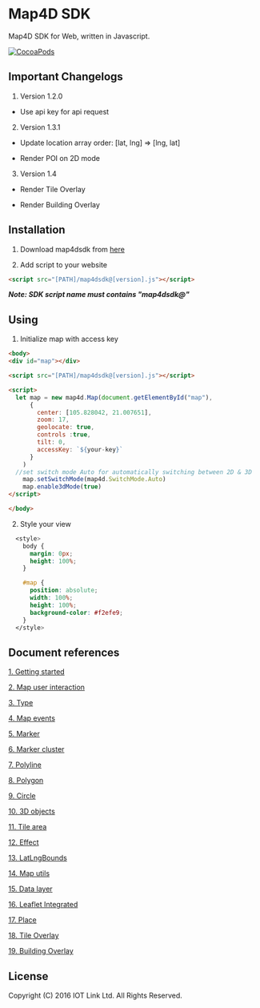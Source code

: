 # Map4D SDK

Map4D SDK for Web, written in Javascript.

[![CocoaPods](https://raw.githubusercontent.com/iotlinkadmin/map4d-web-sdk/master/sdk/map4dweb.png)](https://map4d.vn) 

## Important Changelogs

1. Version 1.2.0

- Use api key for api request

2. Version 1.3.1

- Update location array order: [lat, lng] => [lng, lat]

- Render POI on 2D mode

3. Version 1.4

- Render Tile Overlay

- Render Building Overlay

## Installation

1. Download map4dsdk from [here](https://github.com/map4d/map4d-web-sdk/blob/master/sdk/map4dsdk%401.4.0.prod.js)


2. Add script to your website
```html
<script src="[PATH]/map4dsdk@[version].js"></script>
```

***Note: SDK script name must contains "map4dsdk@"***

## Using

1. Initialize map with access key

```html
<body>
<div id="map"></div>

<script src="[PATH]/map4dsdk@[version].js"></script>

<script>
  let map = new map4d.Map(document.getElementById("map"),
      {
        center: [105.828042, 21.007651],
        zoom: 17,
        geolocate: true,
        controls :true,
        tilt: 0,        
        accessKey: `${your-key}`
      }
    )
  //set switch mode Auto for automatically switching between 2D & 3D
	map.setSwitchMode(map4d.SwitchMode.Auto)
	map.enable3dMode(true)
</script>

</body>
```

2. Style your view

```css
  <style>
	body {
	  margin: 0px;
	  height: 100%;
	}

	#map {
	  position: absolute;
	  width: 100%;
	  height: 100%;
	  background-color: #f2efe9;
	}
  </style>
  ```

## Document references
[1. Getting started](docs/vi/1.4/0-getting-started.md) 

[2. Map user interaction](docs/vi/1.4/1-map-user-interaction.md) 

[3. Type](docs/vi/1.4/2-type.md)

[4. Map events](docs/vi/1.4/3-map-events.md)

[5. Marker](docs/vi/1.4/4-marker.md)

[6. Marker cluster](https://github.com/iotlinkadmin/map4d-web-sdk/tree/master/docs/vi/1.4/5-marker-cluster.md)

[7. Polyline](docs/vi/1.4/6-polyline.md)

[8. Polygon](docs/vi/1.4/7-polygon.md)

[9. Circle](docs/vi/1.4/8-circle.md)

[10. 3D objects](docs/vi/1.4/9-3d-objects.md)

[11. Tile area](docs/vi/1.4/10-tile-area.md)

[12. Effect](docs/vi/1.4/11-effect-map.md)

[13. LatLngBounds](docs/vi/1.4/12-lat-lng-bounds.md)

[14. Map utils](docs/vi/1.4/13-map-utils.md)

[15. Data layer](docs/vi/1.4/14-data-layer.md)

[16. Leaflet Integrated](docs/vi/1.4/15-leaflet-integrated.md)

[17. Place](docs/vi/1.4/16-place.md)

[18. Tile Overlay](docs/vi/1.4/17-tile-overlay.md)

[19. Building Overlay](docs/vi/1.4/18-building-overlay.md)

License
-------

Copyright (C) 2016 IOT Link Ltd. All Rights Reserved.
